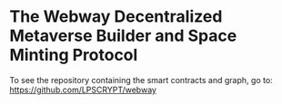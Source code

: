 # The Webway Decentralized Metaverse Builder and Space Minting Protocol

To see the repository containing the smart contracts and graph, go to:
https://github.com/LPSCRYPT/webway